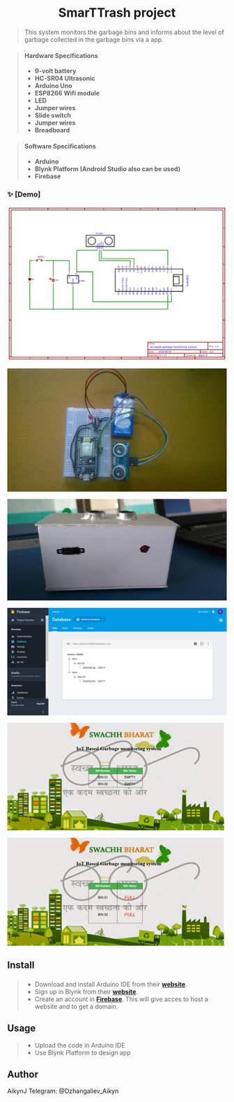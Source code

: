 <h1 align="center">SmarTTrash project</h1>


>  This system monitors the garbage bins and informs about the level of garbage collected in the garbage bins via a app.



> #### Hardware Specifications
>
> - **9-volt battery**
> - **HC-SR04 Ultrasonic**
> - **Arduino Uno**
> - **ESP8266 Wifi module**
> - **LED**
> - **Jumper wires**
> - **Slide switch**
> - **Jumper wires**
> - **Breadboard**

> #### Software Specifications
>
> - **Arduino**
> - **Blynk Platform (Android Studio also can be used)**
> - **Firebase**

### ✨ [Demo]

![pic_0](https://raw.githubusercontent.com/TheForgotensoul/IoT_Based_Garbage_Monitoring_System/master/img/0.png)

![pic_1](https://raw.githubusercontent.com/TheForgotensoul/IoT_Based_Garbage_Monitoring_System/master/img/1.png)

![pic_2](https://raw.githubusercontent.com/TheForgotensoul/IoT_Based_Garbage_Monitoring_System/master/img/2.png)

![pic_3](https://raw.githubusercontent.com/TheForgotensoul/IoT_Based_Garbage_Monitoring_System/master/img/3.png)

![pic_4](https://raw.githubusercontent.com/TheForgotensoul/IoT_Based_Garbage_Monitoring_System/master/img/4.png)

![pic_5](https://raw.githubusercontent.com/TheForgotensoul/IoT_Based_Garbage_Monitoring_System/master/img/5.png)

## Install

> ###
>
> - Download and install Arduino IDE from their
>   **[website](https://www.arduino.cc/en/Main/Software)**.
> - Sign up in Blynk from their
>   **[website](https://blynk.io/)**.
> - Create an account in **[Firebase](https://firebase.google.com/)**. This will give acces to host a website and to get a domain.
> 

## Usage

> - Upload the code in Arduino IDE
> - Use Blynk Platform to design app

## Author

AikynJ
Telegram: @Dzhangaliev_Aikyn
